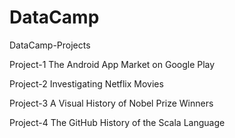 # DataCamp
DataCamp-Projects

Project-1 The Android App Market on Google Play

Project-2 Investigating Netflix Movies

Project-3 A Visual History of Nobel Prize Winners

Project-4 The GitHub History of the Scala Language

